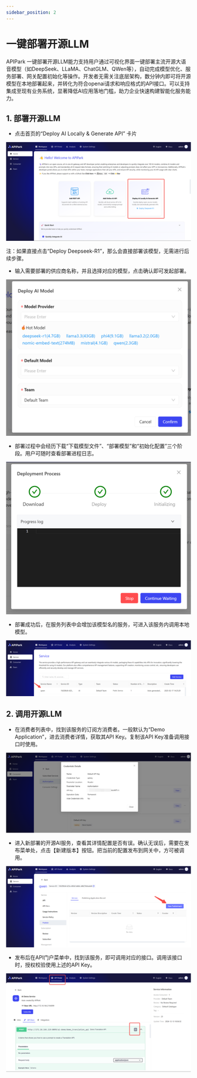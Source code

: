 ```yaml
---
sidebar_position: 2
---
```

# 一键部署开源LLM

APIPark 一键部署开源LLM能力支持用户通过可视化界面一键部署主流开源大语音模型（如DeepSeek、LLaMA、ChatGLM、QWen等），自动完成模型优化、服务部署、网关配置初始化等操作。开发者无需关注底层架构，数分钟内即可将开源模型在本地部署起来，并转化为符合openai请求和响应格式的API接口。可以支持集成至现有业务系统，显著降低AI应用落地门槛，助力企业快速构建智能化服务能力。

## 1. 部署开源LLM
- 点击首页的“Deploy AI Locally & Generate API” 卡片

![](images/2025-02-20/d781b0c7e29dad3fdfc5d682edd6fc716b44902b2f0cac955eefd5207fec4df4.png)  

注：如果直接点击“Deploy Deepseek-R1”，那么会直接部署该模型，无需进行后续步骤。

- 输入需要部署的供应商名称，并且选择对应的模型，点击确认即可发起部署。

![](images/2025-02-20/6bbe015b53401a8caf320ef1736c5b654928b400c16de678e4410f4bc69d688d.png)  

- 部署过程中会经历下载“下载模型文件”、“部署模型”和“初始化配置”三个阶段。用户可随时查看部署进程日志。

![](images/2025-02-20/c0e8ed166a5f53f59c369b0aac8b7d0de3dee2d373ae367f81b25a1183636b6d.png)  

- 部署成功后，在服务列表中会增加该模型名的服务，可进入该服务内调用本地模型。

![](images/2025-02-20/de820c8c7b55c8b54573bff189623e226e5d512fd6d04970566654543646c2dd.png)  


## 2. 调用开源LLM
- 在消费者列表中，找到该服务的订阅方消费者。一般默认为“Demo Application”，进去消费者详情，获取其API Key。复制该API Key准备调用接口时使用。

![](images/2025-02-20/5adbcc3aef38b81892b62717094b15aedd7e80ad21aa43bd2c5d6339d1f2e0c7.png)  

- 进入新部署的开源AI服务，查看其详情配置是否有误。确认无误后，需要在发布菜单处，点击【新建版本】按钮。把当前的配置发布到网关中，方可被调用。

![](images/2025-02-20/372514bf3937dfd99e1187892adf0564d130749b74f5baa093197920f706b4b6.png)  

- 发布后在API门户菜单中，找到该服务，即可调用对应的接口。调用该接口时，授权校验使用上述的API Key。

![](images/2025-02-20/0ed1159fa0950098bf35d1dea19884d115fa9cb420539a900813ff1bfba3ac10.png)  
